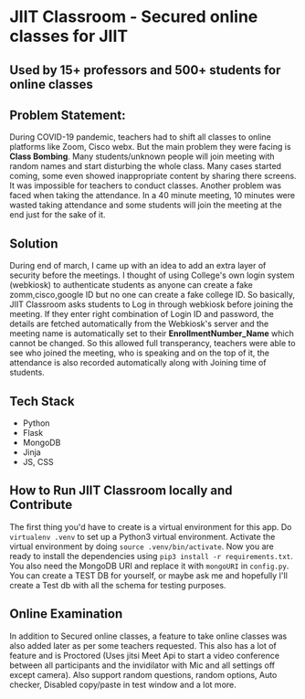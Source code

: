 # JIIT Classroom - Secured online classes for JIIT 
## Used by 15+ professors and 500+ students for online classes 

## Problem Statement:
During COVID-19 pandemic, teachers had to shift all classes to online platforms like Zoom, Cisco webx. But the main problem they were facing is **Class Bombing**. Many students/unknown people will join meeting with random names and start disturbing the whole class. Many cases started coming, some even showed inappropriate content by sharing there screens. It was impossible for teachers to conduct classes. Another problem was faced when taking the attendance. In a 40 minute meeting, 10 minutes were wasted taking attendance and some students will join the meeting at the end just for the sake of it.

## Solution
During end of march, I came up with an idea to add an extra layer of security before the meetings. I thought of using College's own login system (webkiosk) to authenticate students as anyone can create a fake zomm,cisco,google ID but no one can create a fake college ID. So basically, JIIT Classroom asks students to Log in through webkiosk before joining the meeting. If they enter right combination of Login ID and password, the details are fetched automatically from the Webkiosk's server and the meeting name is automatically set to their **EnrollmentNumber_Name** which cannot be changed. So this allowed full transperancy, teachers were able to see who joined the meeting, who is speaking and on the top of it, the attendance is also recorded automatically along with Joining time of students.

## Tech Stack
- Python
- Flask
- MongoDB
- Jinja
- JS, CSS

## How to Run JIIT Classroom locally and Contribute

The first thing you'd have to create is a virtual environment for this app. Do `virtualenv .venv` to set up a Python3 virtual environment.
Activate the virtual environment by doing `source .venv/bin/activate`. Now you are ready to install the dependencies using `pip3 install -r requirements.txt`. You also need the MongoDB URI and replace it with `mongoURI` in `config.py`. You can create a TEST DB for yourself, or maybe ask me and hopefully I'll create a Test db with all the schema for testing purposes.

## Online Examination
In addition to Secured online classes, a feature to take online classes was also added later as per some teachers requested. This also has a lot of feature and is Proctored (Uses jitsi Meet Api to start a video conference between all participants and the invidilator with Mic and all settings off except camera). Also support random questions, random options, Auto checker, Disabled copy/paste in test window and a lot more. 
